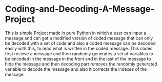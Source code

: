 # Coding-and-Decoding-A-Message-Project
This is simple Project made in pure Python in which a user can input a message and can get a modified version of coded message that can only be decoded with a set of code and also a coded message can be decoded easily with this, to read what is written in the coded message.
This codes first recieve a message and then randomly generates a set of variables to be encoded in the message in the front and in the last of the message to hide the message and then decoding part removes the randomly generated variable to decode the message and also it corrects the indexes of the message. 
